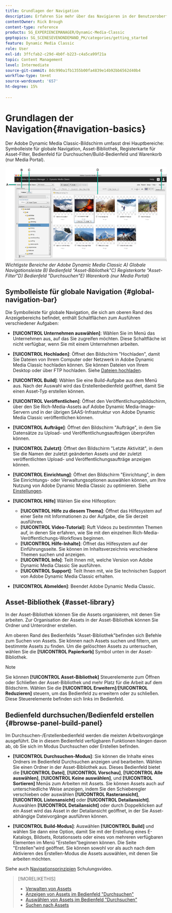 ```yaml
---
title: Grundlagen der Navigation
description: Erfahren Sie mehr über das Navigieren in der Benutzeroberfläche von Adobe Dynamic Media Classic.
contentOwner: Rick Brough
content-type: reference
products: SG_EXPERIENCEMANAGER/Dynamic-Media-Classic
geptopics: SG_SCENESEVENONDEMAND_PK/categories/getting_started
feature: Dynamic Media Classic
role: User
exl-id: 3ffcfab2-c29d-4b0f-b223-c4a5ca99f21a
topic: Content Management
level: Intermediate
source-git-commit: 8dc990a1fb1355b00fa4839e14b92bb6562d40b4
workflow-type: tm+mt
source-wordcount: '657'
ht-degree: 15%

---
```


# Grundlagen der Navigation{#navigation-basics}

Der Adobe Dynamic Media Classic-Bildschirm umfasst drei Hauptbereiche: Symbolleiste für globale Navigation, Asset-Bibliothek, Registerkarte für Asset-Filter, Bedienfeld für Durchsuchen/Build-Bedienfeld und Warenkorb (nur Media Portal).

![Navigationsprinzipien](/help/using/assets/gs_navigation_basics_popup_popup.png)
*Wichtigste Bereiche der Adobe Dynamic Media Classic*
*A) Globale Navigationsleiste B) Bedienfeld &quot;Asset-Bibliothek&quot;C) Registerkarte &quot;Asset-Filter&quot;D) Bedienfeld &quot;Durchsuchen&quot;E) Warenkorb (nur Media Portal)*

## Symbolleiste für globale Navigation {#global-navigation-bar}

Die Symbolleiste für globale Navigation, die sich am oberen Rand des Anzeigebereichs befindet, enthält Schaltflächen zum Ausführen verschiedener Aufgaben:

* **[!UICONTROL Unternehmen auswählen]**: Wählen Sie im Menü das Unternehmen aus, auf das Sie zugreifen möchten. Diese Schaltfläche ist nicht verfügbar, wenn Sie mit einem Unternehmen arbeiten.

* **[!UICONTROL Hochladen]**: Öffnet den Bildschirm &quot;Hochladen&quot;, damit Sie Dateien von Ihrem Computer oder Netzwerk in Adobe Dynamic Media Classic hochladen können. Sie können Dateien von Ihrem Desktop oder über FTP hochladen. Siehe [Dateien hochladen](/help/using/uploading-files.md).

* **[!UICONTROL Build]**: Wählen Sie eine Build-Aufgabe aus dem Menü aus. Nach der Auswahl wird das Erstellenbedienfeld geöffnet, damit Sie einen Asset-Typ erstellen können.

* **[!UICONTROL Veröffentlichen]**: Öffnet den Veröffentlichungsbildschirm, über den Sie Rich-Media-Assets auf Adobe Dynamic Media-Image-Servern und in der übrigen SAAS-Infrastruktur von Adobe Dynamic Media Classic veröffentlichen können.

* **[!UICONTROL Aufträge]**: Öffnet den Bildschirm &quot;Aufträge&quot;, in dem Sie Datensätze zu Upload- und Veröffentlichungsaufträgen überprüfen können.

* **[!UICONTROL Zuletzt]**: Öffnet den Bildschirm &quot;Letzte Aktivität&quot;, in dem Sie die Namen der zuletzt geänderten Assets und der zuletzt veröffentlichten Upload- und Veröffentlichungsaufträge anzeigen können.

* **[!UICONTROL Einrichtung]**: Öffnet den Bildschirm &quot;Einrichtung&quot;, in dem Sie Einrichtungs- oder Verwaltungsoptionen auswählen können, um Ihre Nutzung von Adobe Dynamic Media Classic zu optimieren. Siehe [Einstellungen](/help/using/setup-basics.md).

* **[!UICONTROL Hilfe]** Wählen Sie eine Hilfeoption:

   * **[!UICONTROL Hilfe zu diesem Thema]**: Öffnet das Hilfesystem auf einer Seite mit Informationen zu der Aufgabe, die Sie derzeit ausführen.
   * **[!UICONTROL Video-Tutorial]**: Ruft Videos zu bestimmten Themen auf, in denen Sie erfahren, wie Sie mit den einzelnen Rich-Media-Veröffentlichungs-Workflows beginnen.
   * **[!UICONTROL Hilfe-Inhalte]**: Öffnet das Hilfesystem auf der Einführungsseite. Sie können im Inhaltsverzeichnis verschiedene Themen suchen und anzeigen.
   * **[!UICONTROL Info]**: Teilt Ihnen mit, welche Version von Adobe Dynamic Media Classic Sie ausführen.
   * **[!UICONTROL Support]**: Teilt Ihnen mit, wie Sie technischen Support von Adobe Dynamic Media Classic erhalten.

* **[!UICONTROL Abmelden]**: Beendet Adobe Dynamic Media Classic.

## Asset-Bibliothek {#asset-library}

In der Asset-Bibliothek können Sie die Assets organisieren, mit denen Sie arbeiten. Zur Organisation der Assets in der Asset-Bibliothek können Sie Ordner und Unterordner erstellen.

Am oberen Rand des Bedienfelds &quot;Asset-Bibliothek&quot;befinden sich Befehle zum Suchen von Assets. Sie können nach Assets suchen und filtern, um bestimmte Assets zu finden. Um die gelöschten Assets zu untersuchen, wählen Sie die **[!UICONTROL Papierkorb]** Symbol unten in der Asset-Bibliothek.

>[!NOTE]
>
>Sie können **[!UICONTROL Asset-Bibliothek]** Steuerelemente zum Öffnen oder Schließen der Asset-Bibliothek und mehr Platz für die Arbeit auf dem Bildschirm. Wählen Sie die **[!UICONTROL Erweitern]**/**[!UICONTROL Reduzieren]** steuern, um das Bedienfeld zu erweitern oder zu schließen. Diese Steuerelemente befinden sich links im Bedienfeld.

## Bedienfeld durchsuchen/Bedienfeld erstellen {#browse-panel-build-panel}

Im Durchsuchen-/Erstellenbedienfeld werden die meisten Arbeitsvorgänge ausgeführt. Die in diesem Bedienfeld verfügbaren Funktionen hängen davon ab, ob Sie sich im Modus Durchsuchen oder Erstellen befinden.

* **[!UICONTROL Durchsuchen-Modus]**: Sie können die Inhalte eines Ordners im Bedienfeld Durchsuchen anzeigen und bearbeiten. Wählen Sie einen Ordner in der Asset-Bibliothek aus. Dieses Bedienfeld bietet die **[!UICONTROL Datei]**, **[!UICONTROL Vorschau]**, **[!UICONTROL Alle auswählen]**, **[!UICONTROL Keine auswählen]**, und **[!UICONTROL Sortieren]** Menüs zum Arbeiten mit Assets. Sie können Assets auch auf unterschiedliche Weise anzeigen, indem Sie den Schieberegler verschieben oder auswählen **[!UICONTROL Rasteransicht]**, **[!UICONTROL Listenansicht]** oder **[!UICONTROL Detailansicht]**. Auswählen **[!UICONTROL Detailansicht]** oder durch Doppelklicken auf ein Asset wird das Asset in der Detailansicht geöffnet, in der Sie Asset-abhängige Dateivorgänge ausführen können.

* **[!UICONTROL Build-Modus]**: Auswählen **[!UICONTROL Build]** und wählen Sie dann eine Option, damit Sie mit der Erstellung eines E-Katalogs, Bildsets, Rotationssets oder eines von mehreren verfügbaren Elementen im Menü &quot;Erstellen&quot;beginnen können. Die Seite &quot;Erstellen&quot;wird geöffnet. Sie können sowohl vor als auch nach dem Aktivieren des Erstellen-Modus die Assets auswählen, mit denen Sie arbeiten möchten.

Siehe auch [Navigationsprinzipien](https://s7d5.scene7.com/s7viewers/html5/VideoViewer.html?videoserverurl=https://s7d5.scene7.com/is/content/&amp;emailurl=https://s7d5.scene7.com/s7/emailFriend&amp;serverUrl=https://s7d5.scene7.com/is/image/&amp;config=Scene7SharedAssets/Universal_HTML5_Video&amp;contenturl=https://s7d5.scene7.com/skins/&amp;asset=S7tutorials/571_Navigation%20Basics_converted%20renamed_Getting%20Started-AVS) Schulungsvideo.

>[!MORELIKETHIS]
>
>* [Verwalten von Assets](about-managing-assets.md)
>* [Anzeigen von Assets im Bedienfeld &quot;Durchsuchen&quot;](viewing-assets-browse-panel.md#viewing_assets_in_the_browse_panel)
>* [Auswählen von Assets im Bedienfeld &quot;Durchsuchen&quot;](selecting-assets-browse-panel.md#selecting_assets_in_the_browse_panel)
>* [Suchen nach Assets](searching-assets.md#searching_assets)
